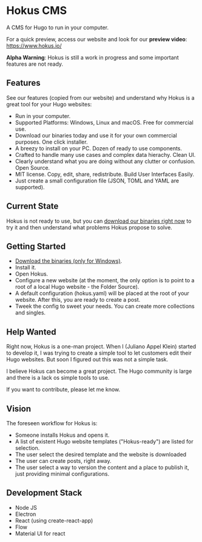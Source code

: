 # Hokus CMS

A CMS for Hugo to run in your computer.

For a quick preview, access our website and look for our **preview video**:
https://www.hokus.io/

**Alpha Warning**: Hokus is still a work in progress and some important features are not ready. 

## Features

See our features (copied from our website) and understand why Hokus is a great tool for your Hugo websites:

* Run in your computer.
* Supported Platforms: Windows, Linux and macOS. Free for commercial use.
* Download our binaries today and use it for your own commercial purposes. One click installer.
* A breezy to install on your PC. Dozen of ready to use components.
* Crafted to handle many use cases and complex data hierachy. Clean UI.
* Clearly understand what you are doing without any clutter or confusion. Open Source.
* MIT license. Copy, edit, share, redistribute. Build User Interfaces Easily.
* Just create a small configuration file (JSON, TOML and YAML are supported).

## Current State

Hokus is not ready to use, but you can [download our binaries right now](https://s3.amazonaws.com/hokus.io/hokus-cms-win-x64.exe) to try it and then understand what problems Hokus propose to solve.

## Getting Started

* [Download the binaries (only for Windows)](https://s3.amazonaws.com/hokus.io/hokus-cms-win-x64.exe).
* Install it.
* Open Hokus.
* Configure a new website (at the moment, the only option is to point to a root of a local Hugo website - the Folder Source).
* A default configuration (hokus.yaml) will be placed at the root of your website. After this, you are ready to create a post.
* Tweek the config to sweet your needs. You can create more collections and singles.

## Help Wanted

Right now, Hokus is a one-man project. When I (Juliano Appel Klein) started to develop it, I was trying to create a simple tool to let customers edit their Hugo websites. But soon I figured out this was not a simple task.

I believe Hokus can become a great project. The Hugo community is large and there is a lack os simple tools to use.

If you want to contribute, please let me know.

## Vision

The foreseen workflow for Hokus is:

* Someone installs Hokus and opens it.
* A list of existent Hugo website templates ("Hokus-ready") are listed for selection.
* The user select the desired template and the website is downloaded
* The user can create posts, right away.
* The user select a way to version the content and a place to publish it, just providing minimal configurations.

## Development Stack

* Node JS
* Electron
* React (using create-react-app)
* Flow
* Material UI for react